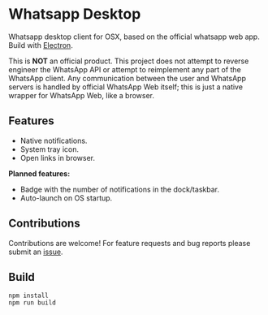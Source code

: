 # Whatsapp Desktop

Whatsapp desktop client for OSX, based on the official whatsapp web app. Build with [Electron](http://electron.atom.io/).  


This is **NOT** an official product. This project does not attempt to reverse engineer the WhatsApp API or attempt to reimplement any part of the WhatsApp client. Any communication between the user and WhatsApp servers is handled by official WhatsApp Web itself; this is just a native wrapper for WhatsApp Web, like a browser.

## Features

* Native notifications.
* System tray icon.
* Open links in browser.

**Planned features:**  

* Badge with the number of notifications in the dock/taskbar.  
* Auto-launch on OS startup.

## Contributions

Contributions are welcome! For feature requests and bug reports please submit an [issue](https://github.com/bcalik/whatsapp-desktop/issues).

## Build

`npm install`  
`npm run build`  